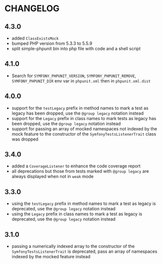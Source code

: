 CHANGELOG
=========

4.3.0
-----

 * added `ClassExistsMock`
 * bumped PHP version from 5.3.3 to 5.5.9 
 * split simple-phpunit bin into php file with code and a shell script

4.1.0
-----

 * Search for `SYMFONY_PHPUNIT_VERSION`, `SYMFONY_PHPUNIT_REMOVE`,
   `SYMFONY_PHPUNIT_DIR` env var in `phpunit.xml` then in `phpunit.xml.dist`

4.0.0
-----

 * support for the `testLegacy` prefix in method names to mark a test as legacy
   has been dropped, use the `@group legacy` notation instead
 * support for the `Legacy` prefix in class names to mark tests as legacy has
   been dropped, use the `@group legacy` notation instead
 * support for passing an array of mocked namespaces not indexed by the mock
   feature to the constructor of the `SymfonyTestsListenerTrait` class was
   dropped

3.4.0
-----

 * added a `CoverageListener` to enhance the code coverage report
 * all deprecations but those from tests marked with `@group legacy` are always
   displayed when not in `weak` mode

3.3.0
-----

 * using the `testLegacy` prefix in method names to mark a test as legacy is
   deprecated, use the `@group legacy` notation instead
 * using the `Legacy` prefix in class names to mark a test as legacy is deprecated,
   use the `@group legacy` notation instead

3.1.0
-----

 * passing a numerically indexed array to the constructor of the `SymfonyTestsListenerTrait`
   is deprecated, pass an array of namespaces indexed by the mocked feature instead
